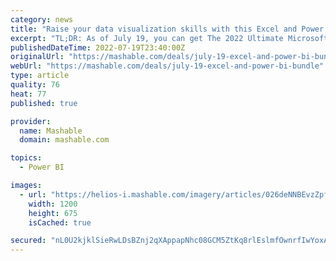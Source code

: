 ```yaml
---
category: news
title: "Raise your data visualization skills with this Excel and Power BI bundle"
excerpt: "TL;DR: As of July 19, you can get The 2022 Ultimate Microsoft Excel & Power BI Certification Bundle(opens in a new tab) for just $34.99 instead of $1800 — that's a 98% discount. Excel is an ..."
publishedDateTime: 2022-07-19T23:40:00Z
originalUrl: "https://mashable.com/deals/july-19-excel-and-power-bi-bundle"
webUrl: "https://mashable.com/deals/july-19-excel-and-power-bi-bundle"
type: article
quality: 76
heat: 77
published: true

provider:
  name: Mashable
  domain: mashable.com

topics:
  - Power BI

images:
  - url: "https://helios-i.mashable.com/imagery/articles/026deNNBEvzZpfe3zChRdP2/hero-image.fill.size_1200x675.v1658158429.jpg"
    width: 1200
    height: 675
    isCached: true

secured: "nL0U2kjklSieRwLDsBZnj2qXAppapNhc08GCM5ZtKq8rlEslmfOwnrfIwYoxAB5+pBvhxdb2yrCHg2pLVqAZPtI3+W3PaGYXTmFZ/EylOALQazE0SCQQ6SNtFZ5zAP5qj+6LpHiwT1etE1CVmxIJRZnRpM+nwP+PCoiRYJHAHjmBuYJs7DQe3KDfElOUQkJbBvocLxXU+XpRKtuG8HrEfEiwkXXu5W9pTmP3adG4XrAbWZ2JqU4KgaRccxBmyLePHb1/mCEdohJtw1Een7hezn10diHScyAAXtqhX8SNHm2yHANfawO3D4DG2W8DrHIg3o4MqKTEt+qzD1ZzM6Ss04iIhMF+vPUrQGe3kIARXOA=;W913M3E0YweSgn31FU842w=="
---
```


